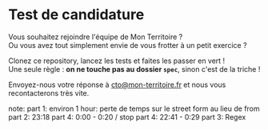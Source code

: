 # Test de candidature

Vous souhaitez rejoindre l'équipe de Mon Territoire ?  
Ou vous avez tout simplement envie de vous frotter à un petit exercice ?

Clonez ce repository, lancez les tests et faites les passer en vert !   
Une seule règle : **on ne touche pas au dossier `spec`**, sinon c'est de la triche !

Envoyez-nous votre réponse à [cto@mon-territoire.fr](mailto:cto@mon-territoire.fr) et nous vous recontacterons très vite.  

note:
part 1: environ 1 hour: perte de temps sur le street form au lieu de from
part 2: 23:18
part 4: 0:00 - 0:20 / stop
part 4: 22:41 - 0:29
part 3: Regex

